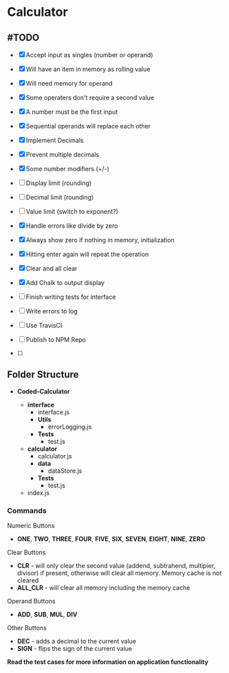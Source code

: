 # Calculator

## \#TODO

- [x] Accept input as singles (number or operand)
- [x] Will have an item in memory as rolling value
- [x] Will need memory for operand
- [x] Some operaters don't require a second value
- [x] A number must be the first input
- [x] Sequential operands will replace each other
- [x] Implement Decimals
- [x] Prevent multiple decimals
- [x] Some number modifiers (+/-)
- [ ] Display limit (rounding)
- [ ] Decimal limit (rounding)
- [ ] Value limit (switch to exponent?)
- [x] Handle errors like divide by zero
- [x] Always show zero if nothing in memory, initialization
- [x] Hitting enter again will repeat the operation
- [x] Clear and all clear

- [x] Add Chalk to output display
- [ ] Finish writing tests for interface
- [ ] Write errors to log
- [ ] Use TravisCI
- [ ] Publish to NPM Repo
- [ ]

## Folder Structure

- **Coded-Calculator**

  - **interface**
    - interface.js
    - **Utils**
      - errorLogging.js
    - **Tests**
      - test.js
  - **calculator**
    - calculator.js
    - **data**
      - dataStore.js
    - **Tests**
      - test.js
  - index.js

### Commands

Numeric Buttons

- **ONE**, **TWO**, **THREE**, **FOUR**, **FIVE**, **SIX**, **SEVEN**, **EIGHT**, **NINE**, **ZERO**

Clear Buttons

- **CLR** - will only clear the second value (addend, subtrahend, multipier, divisor) if present, otherwise will clear all memory. Memory cache is not cleared
- **ALL_CLR** - will clear all memory including the memory cache

Operand Buttons

- **ADD**, **SUB**, **MUL**, **DIV**

Other Buttons

- **DEC** - adds a decimal to the current value
- **SIGN** - flips the sign of the current value

**Read the test cases for more information on application functionality**
